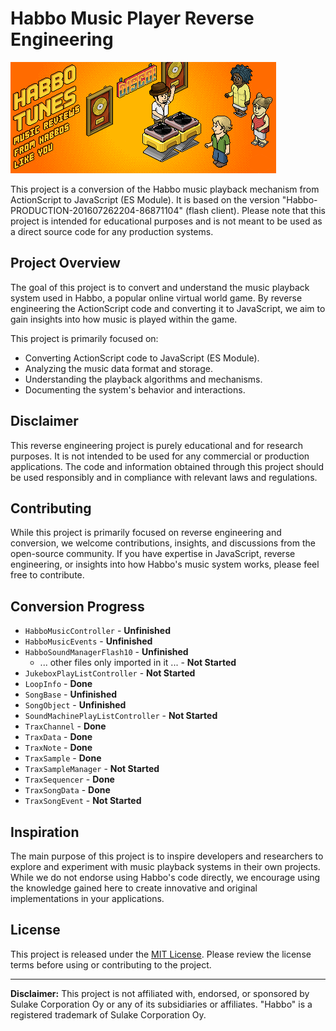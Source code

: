 # Habbo Music Player Reverse Engineering

![Habbo Tunes](./docs/img/habbotunes.gif)

This project is a conversion of the Habbo music playback mechanism from ActionScript to JavaScript (ES Module). It is based on the version "Habbo-PRODUCTION-201607262204-86871104" (flash client). Please note that this project is intended for educational purposes and is not meant to be used as a direct source code for any production systems.

## Project Overview

The goal of this project is to convert and understand the music playback system used in Habbo, a popular online virtual world game. By reverse engineering the ActionScript code and converting it to JavaScript, we aim to gain insights into how music is played within the game.

This project is primarily focused on:

- Converting ActionScript code to JavaScript (ES Module).
- Analyzing the music data format and storage.
- Understanding the playback algorithms and mechanisms.
- Documenting the system's behavior and interactions.

## Disclaimer

This reverse engineering project is purely educational and for research purposes. It is not intended to be used for any commercial or production applications. The code and information obtained through this project should be used responsibly and in compliance with relevant laws and regulations.

## Contributing

While this project is primarily focused on reverse engineering and conversion, we welcome contributions, insights, and discussions from the open-source community. If you have expertise in JavaScript, reverse engineering, or insights into how Habbo's music system works, please feel free to contribute.

## Conversion Progress

- `HabboMusicController` - **Unfinished**
- `HabboMusicEvents` - **Unfinished**
- `HabboSoundManagerFlash10` - **Unfinished**
  - ... other files only imported in it ... - **Not Started**
- `JukeboxPlayListController` - **Not Started**
- `LoopInfo` - **Done**
- `SongBase` - **Unfinished**
- `SongObject` - **Unfinished**
- `SoundMachinePlayListController` - **Not Started**
- `TraxChannel` - **Done**
- `TraxData` - **Done**
- `TraxNote` - **Done**
- `TraxSample` - **Done**
- `TraxSampleManager` - **Not Started**
- `TraxSequencer` - **Done**
- `TraxSongData` - **Done**
- `TraxSongEvent` - **Not Started**


## Inspiration

The main purpose of this project is to inspire developers and researchers to explore and experiment with music playback systems in their own projects. While we do not endorse using Habbo's code directly, we encourage using the knowledge gained here to create innovative and original implementations in your applications.

## License

This project is released under the [MIT License](./LICENSE.md). Please review the license terms before using or contributing to the project.

---

**Disclaimer:** This project is not affiliated with, endorsed, or sponsored by Sulake Corporation Oy or any of its subsidiaries or affiliates. "Habbo" is a registered trademark of Sulake Corporation Oy.
